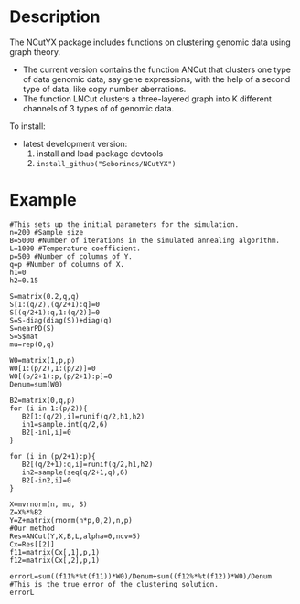 # Description

The NCutYX package includes functions on clustering genomic data using graph theory. 

* The current version contains the function ANCut that clusters one type of data genomic data, say gene expressions, with the help of a second type of data, like copy number aberrations. 
* The function LNCut clusters a three-layered graph into K different channels of 3 types of of genomic data. 

To install:

* latest development version: 
    1. install and load package devtools
    1. `install_github("Seborinos/NCutYX")`

# Example

 ```{r}
 #This sets up the initial parameters for the simulation.
 n=200 #Sample size
 B=5000 #Number of iterations in the simulated annealing algorithm.
 L=1000 #Temperature coefficient.
 p=500 #Number of columns of Y.
 q=p #Number of columns of X.
 h1=0
 h2=0.15

 S=matrix(0.2,q,q)
 S[1:(q/2),(q/2+1):q]=0
 S[(q/2+1):q,1:(q/2)]=0
 S=S-diag(diag(S))+diag(q)
 S=nearPD(S)
 S=S$mat
 mu=rep(0,q)

 W0=matrix(1,p,p)
 W0[1:(p/2),1:(p/2)]=0
 W0[(p/2+1):p,(p/2+1):p]=0
 Denum=sum(W0)

 B2=matrix(0,q,p)
 for (i in 1:(p/2)){
    B2[1:(q/2),i]=runif(q/2,h1,h2)
    in1=sample.int(q/2,6)
    B2[-in1,i]=0
 }

 for (i in (p/2+1):p){
    B2[(q/2+1):q,i]=runif(q/2,h1,h2)
    in2=sample(seq(q/2+1,q),6)
    B2[-in2,i]=0
 }

 X=mvrnorm(n, mu, S)
 Z=X%*%B2
 Y=Z+matrix(rnorm(n*p,0,2),n,p)
 #Our method
 Res=ANCut(Y,X,B,L,alpha=0,ncv=5)
 Cx=Res[[2]]
 f11=matrix(Cx[,1],p,1)
 f12=matrix(Cx[,2],p,1)

 errorL=sum((f11%*%t(f11))*W0)/Denum+sum((f12%*%t(f12))*W0)/Denum
 #This is the true error of the clustering solution.
 errorL
 ```